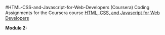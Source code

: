 #HTML-CSS-and-Javascript-for-Web-Developers (Coursera)
Coding Assignments for the Coursera course 
<a href="https://www.coursera.org/learn/html-css-javascript-for-web-developers">HTML, CSS, and Javascript for Web Developers</a>

<b> Module 2: </b>
